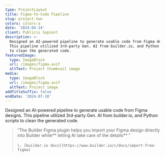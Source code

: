 ```yaml
---
type: ProjectLayout
title: Figma-To-Code Pipeline
slug: project-two
colors: colors-a
date: '2024-04-14'
client: Publicis Sapient
description: >-
  Designed an AI-powered pipeline to generate usable code from Figma designs.
  This pipeline utilized 3rd-party Gen. AI from builder.io, and Python scripts
  to clean the generated code.
featuredImage:
  type: ImageBlock
  url: /images/figma.avif
  altText: Project thumbnail image
media:
  type: ImageBlock
  url: /images/figma.avif
  altText: Project image
addTitleSuffix: false
endDate: '2024-07-10'
---
```


Designed an AI-powered pipeline to generate usable code from Figma designs. This pipeline utilized 3rd-party Gen. AI from builder.io, and Python scripts to clean the generated code.

> “The Builder Figma plugin helps you import your Figma design directly into Builder while** letting AI take care of the details**<sub>.</sub>”
>
>     \- [builder.io docs](https://www.builder.io/c/docs/import-from-figma)
